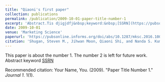 ```yaml
---
title: "Qiaoni's first paper"
collection: publications
permalink: /publication/2009-10-01-paper-title-number-1
excerpt: 'Abstract.Tis djigjdfj&nbsp;keyword:&nbsp;[SSRN](https://pubsonline.informs.org/doi/abs/10.1287/mksc.2016.1004)'
date: 2009-10-01
venue: 'Marketing Science'
paperurl: 'https://pubsonline.informs.org/doi/abs/10.1287/mksc.2016.1004'
citation: 'Shugan, Steven M., Jihwan Moon, Qiaoni Shi, and Nanda S. Kumar. (2017). &quot;Product line bundling: Why airlines bundle high-end while hotels bundle low-end.&quot; <i>Marketing Science</i>. 36(1). pp. 124-139'
---
```

This paper is about the number 1. The number 2 is left for future work.
Abstract
keyword
[SSRN](https://pubsonline.informs.org/doi/abs/10.1287/mksc.2016.1004)

Recommended citation: Your Name, You. (2009). "Paper Title Number 1." <i>Journal 1</i>. 1(1).
